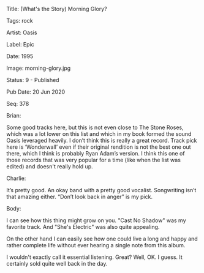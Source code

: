 Title:  (What's the Story) Morning Glory?

Tags:   rock

Artist: Oasis

Label:  Epic

Date:   1995

Image:  morning-glory.jpg

Status: 9 - Published

Pub Date: 20 Jun 2020

Seq:    378

Brian: 

Some good tracks here, but this is not even close to The Stone Roses, which was a lot lower on this list and which in my book formed the sound Oasis leveraged heavily. I don’t think this is really a great record. Track pick here is ‘Wonderwall’ even if their original rendition is not the best one out there, which I think is probably Ryan Adam’s version. I think this one of those records that was very popular for a time (like when the list was edited) and doesn't really hold up. 


Charlie: 

It’s pretty good. An okay band with a pretty good vocalist. Songwriting isn’t that amazing either. “Don’t look back in anger” is my pick. 


Body: 

I can see how this thing might grow on you. "Cast No Shadow" was my favorite track. And "She's Electric" was also quite appealing. 

On the other hand I can easily see how one could live a long and happy and rather complete life without ever hearing a single note from this album. 

I wouldn't exactly call it essential listening. Great? Well, OK. I guess. It certainly sold quite well back in the day.
